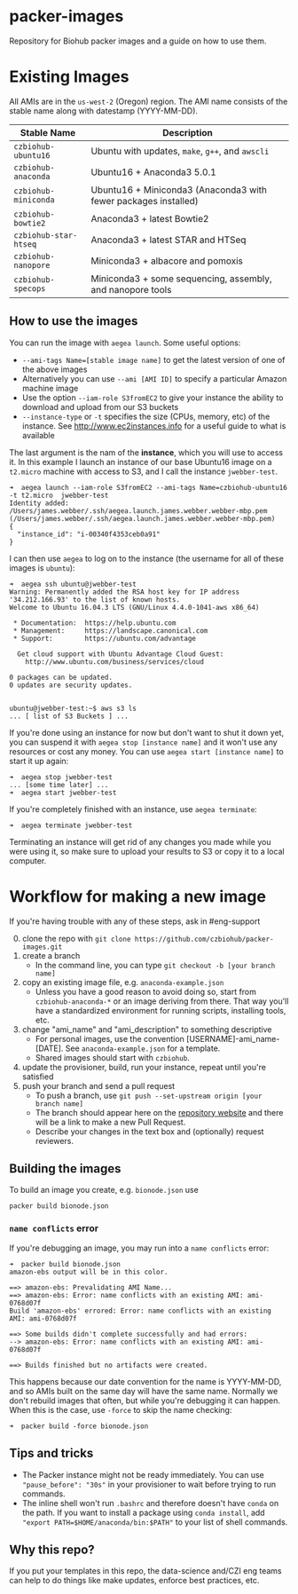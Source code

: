 # packer-images

Repository for Biohub packer images and a guide on how to use them.

# Existing Images

All AMIs are in the `us-west-2` (Oregon) region. The AMI name consists of the stable name along with datestamp (YYYY-MM-DD).

| Stable Name | Description |
| ----------- | ----------- |
| `czbiohub-ubuntu16` | Ubuntu with updates, `make`, `g++`, and `awscli` |
| `czbiohub-anaconda` | Ubuntu16 + Anaconda3 5.0.1 | 
| `czbiohub-miniconda` | Ubuntu16 + Miniconda3 (Anaconda3 with fewer packages installed) |
| `czbiohub-bowtie2` | Anaconda3 + latest Bowtie2 |
| `czbiohub-star-htseq` | Anaconda3 + latest STAR and HTSeq |
| `czbiohub-nanopore` | Miniconda3 + albacore and pomoxis |
| `czbiohub-specops` | Miniconda3 + some sequencing, assembly, and nanopore tools |

## How to use the images

You can run the image with `aegea launch`. Some useful options:

* `--ami-tags Name=[stable image name]` to get the latest version of one of the above images
* Alternatively you can use `--ami [AMI ID]` to specify a particular Amazon machine image
* Use the option `--iam-role S3fromEC2` to give your instance the ability to download and upload from our S3 buckets
* `--instance-type` or `-t` specifies the size (CPUs, memory, etc) of the instance. See http://www.ec2instances.info for a useful guide to what is available

The last argument is the nam of the **instance**, which you will use to access it. In this example I launch an instance of our base Ubuntu16 image on a `t2.micro` machine with access to S3, and I call the instance `jwebber-test`.

```shell
➜  aegea launch --iam-role S3fromEC2 --ami-tags Name=czbiohub-ubuntu16 -t t2.micro  jwebber-test
Identity added: /Users/james.webber/.ssh/aegea.launch.james.webber.webber-mbp.pem (/Users/james.webber/.ssh/aegea.launch.james.webber.webber-mbp.pem)
{
  "instance_id": "i-00340f4353ceb0a91"
}
```

I can then use `aegea` to log on to the instance (the username for all of these images is `ubuntu`):

```shell
➜  aegea ssh ubuntu@jwebber-test
Warning: Permanently added the RSA host key for IP address '34.212.166.93' to the list of known hosts.
Welcome to Ubuntu 16.04.3 LTS (GNU/Linux 4.4.0-1041-aws x86_64)

 * Documentation:  https://help.ubuntu.com
 * Management:     https://landscape.canonical.com
 * Support:        https://ubuntu.com/advantage

  Get cloud support with Ubuntu Advantage Cloud Guest:
    http://www.ubuntu.com/business/services/cloud

0 packages can be updated.
0 updates are security updates.


ubuntu@jwebber-test:~$ aws s3 ls
... [ list of S3 Buckets ] ...
```

If you're done using an instance for now but don't want to shut it down yet, you can suspend it with `aegea stop [instance name]` and it won't use any resources or cost any money. You can use `aegea start [instance name]` to start it up again:

```shell
➜  aegea stop jwebber-test
... [some time later] ...
➜  aegea start jwebber-test
```

If you're completely finished with an instance, use `aegea terminate`:

```shell
➜  aegea terminate jwebber-test
```

Terminating an instance will get rid of any changes you made while you were using it, so make sure to upload your results to S3 or copy it to a local computer.


# Workflow for making a new image

If you're having trouble with any of these steps, ask in #eng-support

0. clone the repo with `git clone https://github.com/czbiohub/packer-images.git`
0. create a branch
   * In the command line, you can type `git checkout -b [your branch name]`
0. copy an existing image file, e.g. `anaconda-example.json`
   * Unless you have a good reason to avoid doing so, start from `czbiohub-anaconda-*` or an image deriving from there. That way you'll have a standardized environment for running scripts, installing tools, etc.
0. change "ami_name" and "ami_description" to something descriptive
   * For personal images, use the convention [USERNAME]-ami_name-[DATE]. See `anaconda-example.json` for a template.
   * Shared images should start with `czbiohub`.
0. update the provisioner, build, run your instance, repeat until you're satisfied
0. push your branch and send a pull request
   * To push a branch, use `git push --set-upstream origin [your branch name]`
   * The branch should appear here on the [repository website](https://github.com/czbiohub/packer-images) and there will be a link to make a new Pull Request.
   * Describe your changes in the text box and (optionally) request reviewers.

## Building the images

To build an image you create, e.g. `bionode.json` use

```
packer build bionode.json
```

### `name conflicts` error

If you're debugging an image, you may run into a `name conflicts` error:

```
➜  packer build bionode.json 
amazon-ebs output will be in this color.

==> amazon-ebs: Prevalidating AMI Name...
==> amazon-ebs: Error: name conflicts with an existing AMI: ami-0768d07f
Build 'amazon-ebs' errored: Error: name conflicts with an existing AMI: ami-0768d07f

==> Some builds didn't complete successfully and had errors:
--> amazon-ebs: Error: name conflicts with an existing AMI: ami-0768d07f

==> Builds finished but no artifacts were created.
```

This happens because our date convention for the name is YYYY-MM-DD, and so AMIs built on the same day will have the same name. Normally we don't rebuild images that often, but while you're debugging it can happen. When this is the case, use `-force` to skip the name checking:

```
➜  packer build -force bionode.json
```

## Tips and tricks

* The Packer instance might not be ready immediately. You can use `"pause_before": "30s"` in your provisioner to wait before trying to run commands.
* The inline shell won't run `.bashrc` and therefore doesn't have `conda` on the path. If you want to install a package using `conda install`, add `"export PATH=$HOME/anaconda/bin:$PATH"` to your list of shell commands.

## Why this repo?

If you put your templates in this repo, the data-science and/CZI eng teams can help to do things like make updates, enforce best practices, etc.
